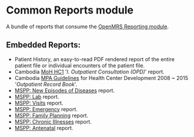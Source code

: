 # Common Reports module
A bundle of reports that consume the [OpenMRS Reporting module](https://github.com/openmrs/openmrs-module-reporting).

## Embedded Reports:
* Patient History, an easy-to-read PDF rendered report of the entire patient file or individual encounters of the patient file.
* Cambodia [MoH HC1](https://docs.google.com/spreadsheets/d/1AD59mP88wzTeV9pe3YyrBri4X7AFNnnqik4l1pTSaUs/edit?usp=sharing) '_I. Outpatient Consultation (OPD)_' report.
* Cambodia [MPA Guidelines](https://drive.google.com/file/d/0B5RYtMgBysYHOTk1cFpBNVpDdEE/view?usp=sharing) for Health Center Development 2008 ~ 2015 '_Outpatient Record Book_'.
* [MSPP: New Episodes of Diseases](readme/newEpisodesOfDiseases.md) report.
* [MSPP: Lab](readme/lab.md) report.
* [MSPP: Visits](readme/visits.md) report.
* [MSPP: Emergency](readme/emergency.md) report.
* [MSPP: Family Planning](readme/familyPlanning.md) report.
* [MSPP: Chronic Illnesses](readme/chronicIllnesses.md) report.
* [MSPP: Antenatal](readme/antenatal.md) report.
